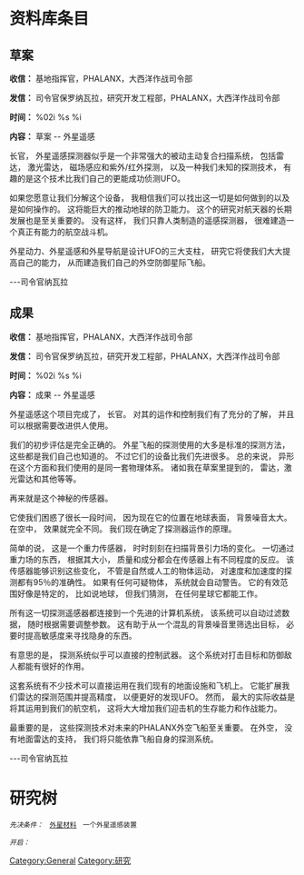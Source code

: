 # 资料库条目

## 草案

**收信：** 基地指挥官，PHALANX，大西洋作战司令部

**发信：** 司令官保罗纳瓦拉，研究开发工程部，PHALANX，大西洋作战司令部

**时间：** %02i %s %i

**内容：** 草案 -- 外星遥感

长官， 外星遥感探测器似乎是一个非常强大的被动主动复合扫描系统，
包括雷达， 激光雷达， 磁场感应和紫外/红外探测，
以及一种我们未知的探测技术，
有趣的是这个技术比我们自己的更能成功侦测UFO。

如果您愿意让我们分解这个设备，
我相信我们可以找出这一切是如何做到的以及是如何操作的。
这将能巨大的推动地球的防卫能力。
这个的研究对航天器的长期发展也是至关重要的。 没有这样，
我们只靠人类制造的遥感探测器， 很难建造一个真正有能力的航空战斗机。

外星动力、外星遥感和外星导航是设计UFO的三大支柱，
研究它将使我们大大提高自己的能力， 从而建造我们自己的外空防御星际飞船。

---司令官纳瓦拉

## 成果

**收信：** 基地指挥官，PHALANX，大西洋作战司令部

**发信：** 司令官保罗纳瓦拉，研究开发工程部，PHALANX，大西洋作战司令部

**时间：** %02i %s %i

**内容：** 成果 -- 外星遥感

外星遥感这个项目完成了， 长官。 对其的运作和控制我们有了充分的了解，
并且可以根据需要改进供人使用。

我们的初步评估是完全正确的。 外星飞船的探测使用的大多是标准的探测方法，
这些都是我们自己也知道的。 不过它们的设备比我们先进很多。 总的来说，
异形在这个方面和我们使用的是同一套物理体系。 诸如我在草案里提到的，
雷达，激光雷达和其他等等。

再来就是这个神秘的传感器。

它使我们困惑了很长一段时间， 因为现在它的位置在地球表面， 背景噪音太大。
在空中， 效果就完全不同。 我们现在确定了探测器运作的原理。

简单的说， 这是一个重力传感器， 时时刻刻在扫描背景引力场的变化。
一切通过重力场的东西， 根据其大小，
质量和成分都会在传感器上有不同程度的反应。 该传感器能够识别这些变化，
不管是自然或人工的物体运动， 对速度和加速度的探测都有95％的准确性。
如果有任何可疑物体， 系统就会自动警告。 它的有效范围好像是特定的，
比如说地球， 但我们猜测， 在任何星球它都能工作。

所有这一切探测遥感器都连接到一个先进的计算机系统，
该系统可以自动过滤数据， 随时根据需要调整参数。
这有助于从一个混乱的背景噪音里筛选出目标，
必要时提高敏感度来寻找隐身的东西。

有意思的是， 探测系统似乎可以直接的控制武器。
这个系统对打击目标和防御敌人都能有很好的作用。

这套系统有不少技术可以直接运用在我们现有的地面设施和飞机上。
它能扩展我们雷达的探测范围并提高精度， 以便更好的发现UFO。 然而，
最大的实际收益是将其运用到我们的航空机，
这将大大增加我们迎击机的生存能力和作战能力。

最重要的是， 这些探测技术对未来的PHALANX外空飞船至关重要。 在外空，
没有地面雷达的支持， 我们将只能依靠飞船自身的探测系统。

---司令官纳瓦拉

# 研究树

*`先决条件：`*
` `[`外星材料`](研究/外星材料 "wikilink")
` 一个外星遥感装置`

*`开启：`*

[Category:General](Category:General "wikilink")
[Category:研究](Category:研究 "wikilink")